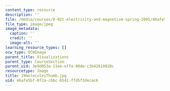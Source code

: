```yaml
---
content_type: resource
description: ''
file: /media/courses/8-02t-electricity-and-magnetism-spring-2005/46afe5bf072acbbcb541ffd5f3decac6_19moleculesThumb.jpg
file_type: image/jpeg
image_metadata:
  caption: ''
  credit: ''
  image-alt: ''
learning_resource_types: []
ocw_type: OCWImage
parent_title: Visualizations
parent_type: CourseSection
parent_uid: 3e9d053a-11ee-effa-00de-c3b42819928c
resourcetype: Image
title: 19moleculesThumb.jpg
uid: 46afe5bf-072a-cbbc-b541-ffd5f3decac6
---
```

